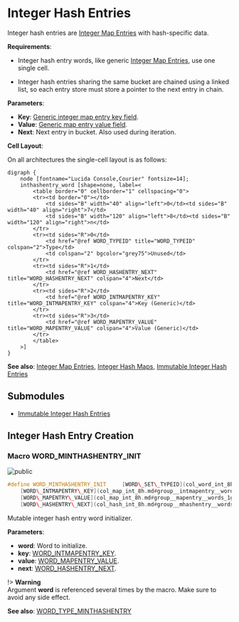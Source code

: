 <a id="group__minthashentry__words"></a>
# Integer Hash Entries



Integer hash entries are [Integer Map Entries](group__intmapentry__words.md#group__intmapentry__words) with hash-specific data.






**Requirements**:


* Integer hash entry words, like generic [Integer Map Entries](group__intmapentry__words.md#group__intmapentry__words), use one single cell.

* Integer hash entries sharing the same bucket are chained using a linked list, so each entry store must store a pointer to the next entry in chain.


**Parameters**:

* **Key**: [Generic integer map entry key field](col_map_int_8h.md#group__intmapentry__words_1ga89e26360d76aaad985afd89da56d1539).
* **Value**: [Generic map entry value field](col_map_int_8h.md#group__mapentry__words_1gabad6806f2947f508a9786948c1663064).
* **Next**: Next entry in bucket. Also used during iteration.


**Cell Layout**:

On all architectures the single-cell layout is as follows:


    digraph {
        node [fontname="Lucida Console,Courier" fontsize=14];
        inthashentry_word [shape=none, label=<
            <table border="0" cellborder="1" cellspacing="0">
            <tr><td border="0"></td>
                <td sides="B" width="40" align="left">0</td><td sides="B" width="40" align="right">7</td>
                <td sides="B" width="120" align="left">8</td><td sides="B" width="120" align="right">n</td>
            </tr>
            <tr><td sides="R">0</td>
                <td href="@ref WORD_TYPEID" title="WORD_TYPEID" colspan="2">Type</td>
                <td colspan="2" bgcolor="grey75">Unused</td>
            </tr>
            <tr><td sides="R">1</td>
                <td href="@ref WORD_HASHENTRY_NEXT" title="WORD_HASHENTRY_NEXT" colspan="4">Next</td>
            </tr>
            <tr><td sides="R">2</td>
                <td href="@ref WORD_INTMAPENTRY_KEY" title="WORD_INTMAPENTRY_KEY" colspan="4">Key (Generic)</td>
            </tr>
            <tr><td sides="R">3</td>
                <td href="@ref WORD_MAPENTRY_VALUE" title="WORD_MAPENTRY_VALUE" colspan="4">Value (Generic)</td>
            </tr>
            </table>
        >]
    }
    










**See also**: [Integer Map Entries](group__intmapentry__words.md#group__intmapentry__words), [Integer Hash Maps](group__inthashmap__words.md#group__inthashmap__words), [Immutable Integer Hash Entries](group__inthashentry__words.md#group__inthashentry__words)

## Submodules

* [Immutable Integer Hash Entries](group__inthashentry__words.md#group__inthashentry__words)

## Integer Hash Entry Creation

<a id="group__minthashentry__words_1ga0d1fde498a4661bd712715552c7fc675"></a>
### Macro WORD\_MINTHASHENTRY\_INIT

![][public]

```cpp
#define WORD_MINTHASHENTRY_INIT     [WORD\_SET\_TYPEID](col_word_int_8h.md#group__predefined__words_1ga52822cf424704829e60b112fe03614b6)((word), [WORD\_TYPE\_MINTHASHENTRY](col_word_int_8h.md#group__words_1ga1758f2fa0c44200f5782e548c5b33c7e)); \
    [WORD\_INTMAPENTRY\_KEY](col_map_int_8h.md#group__intmapentry__words_1ga89e26360d76aaad985afd89da56d1539)(word) = (key); \
    [WORD\_MAPENTRY\_VALUE](col_map_int_8h.md#group__mapentry__words_1gabad6806f2947f508a9786948c1663064)(word) = (value); \
    [WORD\_HASHENTRY\_NEXT](col_hash_int_8h.md#group__mhashentry__words_1ga9f087b8c13513115c5e1b19c86fbe145)(word) = (next);( word ,key ,value ,next )
```

Mutable integer hash entry word initializer.

**Parameters**:

* **word**: Word to initialize.
* **key**: [WORD\_INTMAPENTRY\_KEY](col_map_int_8h.md#group__intmapentry__words_1ga89e26360d76aaad985afd89da56d1539).
* **value**: [WORD\_MAPENTRY\_VALUE](col_map_int_8h.md#group__mapentry__words_1gabad6806f2947f508a9786948c1663064).
* **next**: [WORD\_HASHENTRY\_NEXT](col_hash_int_8h.md#group__mhashentry__words_1ga9f087b8c13513115c5e1b19c86fbe145).


!> **Warning** \
Argument **word** is referenced several times by the macro. Make sure to avoid any side effect.



**See also**: [WORD\_TYPE\_MINTHASHENTRY](col_word_int_8h.md#group__words_1ga1758f2fa0c44200f5782e548c5b33c7e)



[public]: https://img.shields.io/badge/-public-brightgreen (public)
[C++]: https://img.shields.io/badge/language-C%2B%2B-blue (C++)
[private]: https://img.shields.io/badge/-private-red (private)
[Markdown]: https://img.shields.io/badge/language-Markdown-blue (Markdown)
[static]: https://img.shields.io/badge/-static-lightgrey (static)
